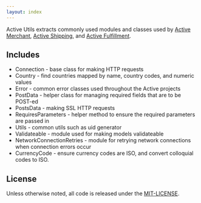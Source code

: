 ```yaml
---
layout: index
---
```


Active Utils extracts commonly used modules and classes used by [Active Merchant](http://shopify.github.io/active_merchant), [Active Shipping](http://shopify.github.io/active_shipping), and [Active Fulfillment](http://shopify.github.io/active_fulfillment).

## Includes

* Connection - base class for making HTTP requests
* Country - find countries mapped by name, country codes, and numeric values
* Error - common error classes used throughout the Active projects
* PostData - helper class for managing required fields that are to be POST-ed
* PostsData - making SSL HTTP requests
* RequiresParameters - helper method to ensure the required parameters are passed in
* Utils - common utils such as uid generator
* Validateable - module used for making models validateable
* NetworkConnectionRetries - module for retrying network connections when connection errors occur
* CurrencyCode - ensure currency codes are ISO, and convert colloquial codes to ISO.

## License

Unless otherwise noted, all code is released under the [MIT-LICENSE](http://opensource.org/licenses/MIT).